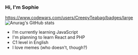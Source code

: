 ### Hi, I'm Sophie

https://www.codewars.com/users/CreepyTeabag/badges/large
![Anurag's GitHub stats](https://github-readme-stats.vercel.app/api?username=anuraghazra&show_icons=true&theme=transparent)

- I’m currently learning JavaScript
- I'm planning to learn React and PHP
- C1 level in English
- I love memes (who doesn't, though?)
<!--
**CreepyTeabag/CreepyTeabag** is a ✨ _special_ ✨ repository because its `README.md` (this file) appears on your GitHub profile.

Here are some ideas to get you started:

- 🔭 I’m currently working on ...
- 🌱 I’m currently learning ...
- 👯 I’m looking to collaborate on ...
- 🤔 I’m looking for help with ...
- 💬 Ask me about ...
- 📫 How to reach me: ...
- 😄 Pronouns: ...
- ⚡ Fun fact: ...
-->
